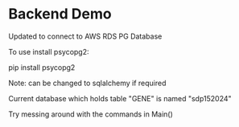 # Backend Demo
Updated to connect to AWS RDS PG Database

To use install psycopg2:

pip install psycopg2

Note: can be changed to sqlalchemy if required

Current database which holds table "GENE" is named "sdp152024"

Try messing around with the commands in Main()
